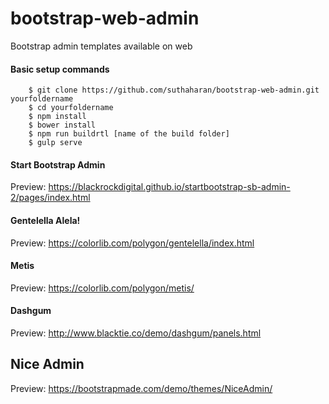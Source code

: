 # bootstrap-web-admin
Bootstrap admin templates available on web

#### Basic setup commands
```shell
    $ git clone https://github.com/suthaharan/bootstrap-web-admin.git yourfoldername
    $ cd yourfoldername
    $ npm install
    $ bower install
    $ npm run buildrtl [name of the build folder]
    $ gulp serve
```


#### Start Bootstrap Admin
Preview: https://blackrockdigital.github.io/startbootstrap-sb-admin-2/pages/index.html

#### Gentelella Alela!
Preview: https://colorlib.com/polygon/gentelella/index.html


#### Metis
Preview: https://colorlib.com/polygon/metis/


#### Dashgum
Preview: http://www.blacktie.co/demo/dashgum/panels.html

## Nice Admin
Preview: https://bootstrapmade.com/demo/themes/NiceAdmin/

